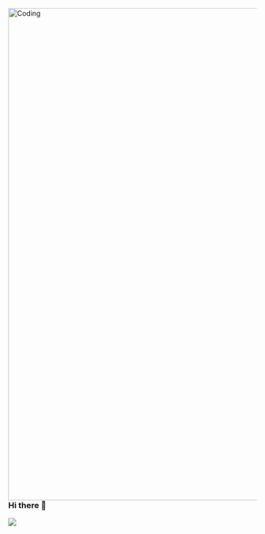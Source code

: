 <img align="right" alt="Coding" width="1000" src=https://i.gifer.com/origin/0e/0e01e56732d4fae6e63f9fc4beeaded9.gif>

### Hi there 👋

![](https://komarev.com/ghpvc/?username=Osakwe1)


<!--
**Osakwe1/Osakwe1** is a ✨ _special_ ✨ repository because its `README.md` (this file) appears on your GitHub profile.

Here are some ideas to get you started:

- 🔭 I’m currently working on ...
- 🌱 I’m currently learning ...
- 👯 I’m looking to collaborate on ...
- 🤔 I’m looking for help with ...
- 💬 Ask me about ...
- 📫 How to reach me: ...
- 😄 Pronouns: ...
- ⚡ Fun fact: ...
-->



